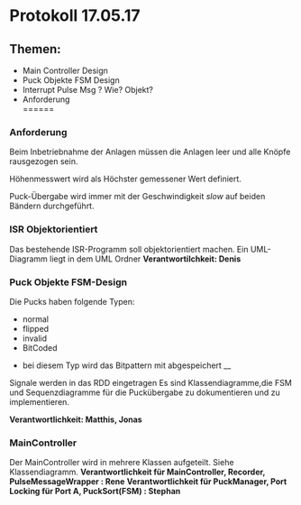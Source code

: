 # Protokoll 17.05.17  

 ## Themen:  
- Main Controller Design  
- Puck Objekte FSM Design  
- Interrupt Pulse Msg ? Wie? Objekt?  
- Anforderung  
======

### Anforderung

Beim Inbetriebnahme der Anlagen müssen die Anlagen leer und alle Knöpfe rausgezogen sein.

Höhenmesswert wird als Höchster gemessener Wert definiert.

Puck-Übergabe wird immer mit der Geschwindigkeit _slow_ auf beiden Bändern durchgeführt.

### ISR Objektorientiert
Das bestehende ISR-Programm soll objektorientiert machen. Ein UML-Diagramm
liegt in dem UML Ordner
__Verantwortilchkeit: Denis__

### Puck Objekte FSM-Design
Die Pucks haben folgende Typen:
- normal
- flipped
- invalid
- BitCoded
 * bei diesem Typ wird das Bitpattern mit abgespeichert
__

Signale werden in das RDD eingetragen
Es sind Klassendiagramme,die FSM und Sequenzdiagramme für die Puckübergabe zu dokumentieren und zu implementieren.

__Verantwortlichkeit: Matthis, Jonas__

### MainController
Der MainController wird in mehrere Klassen aufgeteilt. Siehe Klassendiagramm.
__Verantwortlichkeit für MainController, Recorder, PulseMessageWrapper : Rene__
__Verantwortlichkeit für PuckManager, Port Locking für Port A, PuckSort(FSM) : Stephan__


